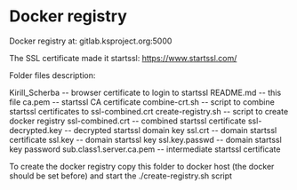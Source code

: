 # Docker registry

Docker registry at: gitlab.ksproject.org:5000  
  
The SSL certificate made it startssl: https://www.startssl.com/  
  
Folder files description:

Kirill_Scherba -- browser certificate to login to startssl
README.md -- this file
ca.pem -- startssl CA certificate
combine-crt.sh -- script to combine startssl certificates to ssl-combined.crt
create-registry.sh -- script to create docker registry
ssl-combined.crt -- combined startssl certificate
ssl-decrypted.key -- decrypted startssl domain key
ssl.crt -- domain startssl certificate
ssl.key -- domain startssl key
ssl.key.passwd -- domain startssl key password
sub.class1.server.ca.pem -- intermediate startssl certificate
  
To create the docker registry copy this folder to docker host (the docker should 
be set before) and start the ./create-registry.sh script
